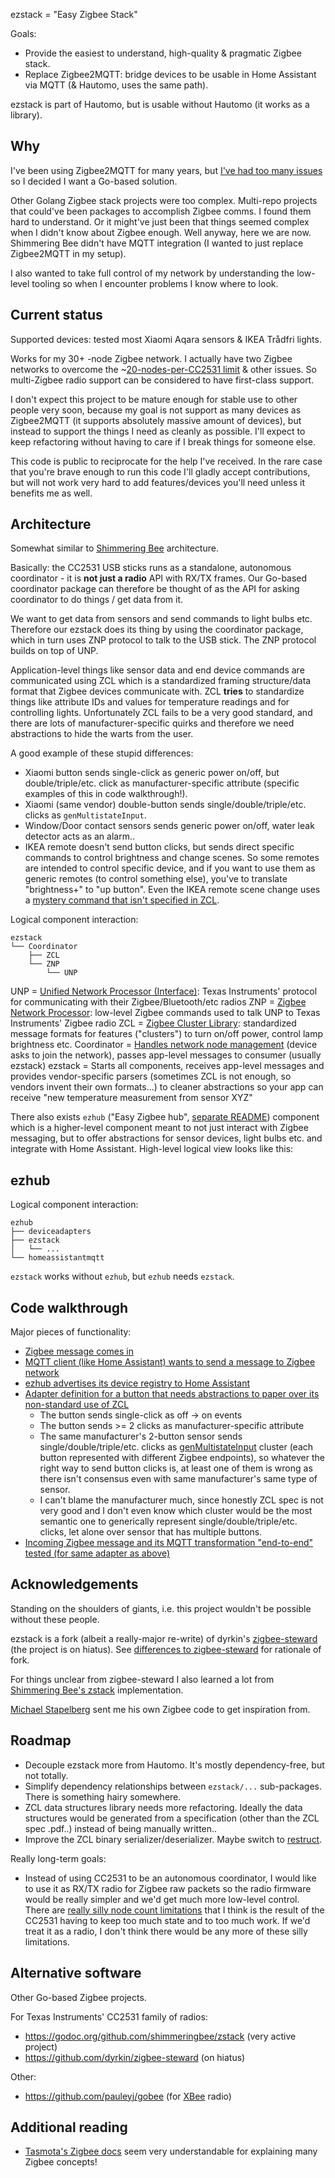 ezstack = "Easy Zigbee Stack"

Goals:

- Provide the easiest to understand, high-quality & pragmatic Zigbee stack.
- Replace Zigbee2MQTT: bridge devices to be usable in Home Assistant via MQTT (& Hautomo, uses the same path).

ezstack is part of Hautomo, but is usable without Hautomo (it works as a library).


Why
---

I've been using Zigbee2MQTT for many years, but
[I've had too many issues](docs/issues-with-zigbee2mqtt.md) so I decided I want a Go-based
solution.

Other Golang Zigbee stack projects were too complex. Multi-repo projects that could've been packages
to accomplish Zigbee comms. I found them hard to understand. Or it might've just been that things
seemed complex when I didn't know about Zigbee enough. Well anyway, here we are now.
Shimmering Bee didn't have MQTT integration (I wanted to just replace Zigbee2MQTT in my setup).

I also wanted to take full control of my network by understanding the low-level tooling so when I
encounter problems I know where to look.


Current status
--------------

Supported devices: tested most Xiaomi Aqara sensors & IKEA Trådfri lights.

Works for my 30+ -node Zigbee network. I actually have two Zigbee networks to overcome the
~[20-nodes-per-CC2531 limit]((https://www.zigbee2mqtt.io/information/FAQ.html#i-read-that-zigbee2mqtt-has-a-limit-of-20-devices-when-using-a-cc2531-is-this-true))
& other issues.
So multi-Zigbee radio support can be considered to have first-class support.

I don't expect this project to be mature enough for stable use to other people very soon, because my
goal is not support as many devices as Zigbee2MQTT (it supports absolutely massive amount of devices),
but instead to support the things I need as cleanly as possible.
I'll expect to keep refactoring without having to care if I break things for someone else.

This code is public to reciprocate for the help I've received. In the rare case that you're brave
enough to run this code I'll gladly accept contributions, but will not work very hard to add
features/devices you'll need unless it benefits me as well.


Architecture
------------

Somewhat similar to [Shimmering Bee](https://shimmeringbee.io/docs/introduction/) architecture.

Basically: the CC2531 USB sticks runs as a standalone, autonomous coordinator - it is **not just a
radio** API with RX/TX frames.
Our Go-based coordinator package can therefore be thought of as the API for asking coordinator to do
things / get data from it.

We want to get data from sensors and send commands to light bulbs etc. Therefore our ezstack does its
thing by using the coordinator package, which in turn uses ZNP protocol to talk to the USB stick. The
ZNP protocol builds on top of UNP.

Application-level things like sensor data and end device commands are communicated using ZCL which
is a standardized framing structure/data format that Zigbee devices communicate with. ZCL **tries**
to standardize things like attribute IDs and values for temperature readings and for controlling lights.
Unfortunately ZCL fails to be a very good standard, and there are lots of manufacturer-specific quirks
and therefore we need abstractions to hide the warts from the user.

A good example of these stupid differences:

- Xiaomi button sends single-click as generic power on/off, but double/triple/etc. click as
  manufacturer-specific attribute (specific examples of this in code walkthrough!).
- Xiaomi (same vendor) double-button sends single/double/triple/etc. clicks as `genMultistateInput`.
- Window/Door contact sensors sends generic power on/off, water leak detector acts as an alarm..
- IKEA remote doesn't send button clicks, but sends direct specific commands to control brightness
  and change scenes. So some remotes are intended to control specific device, and if you want to use
  them as generic remotes (to control something else), you've to translate "brightness+" to "up button".
  Even the IKEA remote scene change uses a
  [mystery command that isn't specified in ZCL](https://github.com/function61/hautomo/blob/5d677aad13cdd4ccbc8982722586e02a2651c745/pkg/ezstack/ezhub/deviceadapters/ikearemoteE1524.go#L42).

Logical component interaction:

```
ezstack
└── Coordinator
    ├── ZCL
    └── ZNP
        └── UNP
```

UNP = [Unified Network Processor (Interface)](https://dev.ti.com/tirex/explore/content/simplelink_cc13x2_26x2_sdk_3_10_00_53/docs/ble5stack/ble_user_guide/html/ble-stack-common/npi-index.html): Texas Instruments' protocol for communicating with their Zigbee/Bluetooth/etc radios
ZNP = [Zigbee Network Processor](http://software-dl.ti.com/simplelink/esd/plugins/simplelink_zigbee_sdk_plugin/1.60.01.09/exports/docs/zigbee_user_guide/html/zigbee/developing_zigbee_applications/znp_interface/znp_interface.html): low-level Zigbee commands used to talk UNP to Texas Instruments' Zigbee radio
ZCL = [Zigbee Cluster Library](https://zigbeealliance.org/wp-content/uploads/2019/12/07-5123-06-zigbee-cluster-library-specification.pdf): standardized message formats for features ("clusters") to turn on/off power, control lamp brightness etc.
Coordinator = [Handles network node management](https://www.zigbee2mqtt.io/information/zigbee_network.html#coordinator) (device asks to join the network), passes app-level messages to consumer (usually ezstack)
ezstack = Starts all components, receives app-level messages and provides vendor-specific parsers (sometimes ZCL is not enough, so vendors invent their own formats...) to cleaner abstractions so your app can receive "new temperature measurement from sensor XYZ"

There also exists `ezhub` ("Easy Zigbee hub", [separate README](ezhub/README.md)) component which is
a higher-level component meant to not just interact with Zigbee messaging, but to offer abstractions
for sensor devices, light bulbs etc.
and integrate with Home Assistant. High-level logical view looks like this:


ezhub
-----

Logical component interaction:

```
ezhub
├── deviceadapters
├── ezstack
│   └── ...
└── homeassistantmqtt
```

`ezstack` works without `ezhub`, but `ezhub` needs `ezstack`.


Code walkthrough
----------------

Major pieces of functionality:

- [Zigbee message comes in](https://github.com/function61/hautomo/blob/5d677aad13cdd4ccbc8982722586e02a2651c745/pkg/ezstack/ezhub/entrypoint.go#L112)
- [MQTT client (like Home Assistant) wants to send a message to Zigbee network](https://github.com/function61/hautomo/blob/5d677aad13cdd4ccbc8982722586e02a2651c745/pkg/ezstack/ezhub/entrypoint.go#L150)
- [ezhub advertises its device registry to Home Assistant](https://github.com/function61/hautomo/blob/879fd8160f82f14a205cb2f37e805411b8dd53f8/pkg/ezstack/ezhub/homeassistantmqtt/autodiscovery.go#L12)
- [Adapter definition for a button that needs abstractions to paper over its non-standard use of ZCL](https://github.com/function61/hautomo/blob/5d677aad13cdd4ccbc8982722586e02a2651c745/pkg/ezstack/ezhub/deviceadapters/xiaomibutton.go#L10)
	* The button sends single-click as off -> on events
	* The button sends >= 2 clicks as manufacturer-specific attribute
	* The same manufacturer's 2-button sensor sends single/double/triple/etc. clicks as
	  [genMultistateInput](https://github.com/function61/hautomo/blob/5d677aad13cdd4ccbc8982722586e02a2651c745/pkg/ezstack/ezhub/deviceadapters/xiaomidoublebutton.go#L35)
	  cluster (each button represented with different Zigbee endpoints), so whatever the right way to send button
	  clicks is, at least one of them is wrong as there isn't consensus even with same manufacturer's same type of sensor.
	* I can't blame the manufacturer much, since honestly ZCL spec is not very good and I don't even know
	  which cluster would be the most semantic one to generically represent single/double/triple/etc.
	  clicks, let alone over sensor that has multiple buttons.
- [Incoming Zigbee message and its MQTT transformation "end-to-end" tested (for same adapter as above)](https://github.com/function61/hautomo/blob/5d677aad13cdd4ccbc8982722586e02a2651c745/pkg/ezstack/ezhub/deviceadapters/xiaomibutton_test.go#L16)


Acknowledgements
----------------

Standing on the shoulders of giants, i.e. this project wouldn't be possible without these people.

ezstack is a fork (albeit a really-major re-write) of dyrkin's
[zigbee-steward](https://github.com/dyrkin/zigbee-steward) (the project is on hiatus).
See [differences to zigbee-steward](docs/differences-to-zigbee-steward.md) for rationale of fork.

For things unclear from zigbee-steward I also learned a lot from
[Shimmering Bee's zstack](https://github.com/shimmeringbee/zstack) implementation.

[Michael Stapelberg](https://michael.stapelberg.ch/) sent me his own Zigbee code to get inspiration from.


Roadmap
-------

- Decouple ezstack more from Hautomo. It's mostly dependency-free, but not totally.
- Simplify dependency relationships between `ezstack/...` sub-packages. There is something hairy somewhere.
- ZCL data structures library needs more refactoring. Ideally the data structures would be generated
  from a specification (other than the ZCL spec .pdf..) instead of being manually written..
- Improve the ZCL binary serializer/deserializer. Maybe switch to
  [restruct](https://github.com/go-restruct/restruct).

Really long-term goals:

- Instead of using CC2531 to be an autonomous coordinator, I would like to use it as RX/TX radio for
  Zigbee raw packets so the radio firmware would be really simpler and we'd get much more low-level
  control. There are
  [really silly node count limitations](https://www.zigbee2mqtt.io/information/FAQ.html#i-read-that-zigbee2mqtt-has-a-limit-of-20-devices-when-using-a-cc2531-is-this-true)
  that I think is the result of the CC2531 having to keep too much state and to too much work.
  If we'd treat it as a radio, I don't think there would be any more of these silly limitations.


Alternative software
--------------------

Other Go-based Zigbee projects.

For Texas Instruments' CC2531 family of radios:

- https://godoc.org/github.com/shimmeringbee/zstack (very active project)
- https://github.com/dyrkin/zigbee-steward (on hiatus)

Other:

- https://github.com/pauleyj/gobee (for [XBee](https://en.wikipedia.org/wiki/XBee) radio)


Additional reading
------------------

- [Tasmota's Zigbee docs](https://tasmota.github.io/docs/Zigbee-Internals/) seem very understandable
  for explaining many Zigbee concepts!
